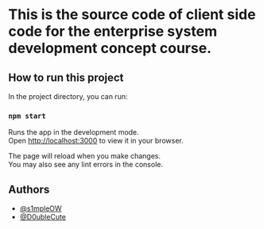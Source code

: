 # This is the source code of client side code for the enterprise system development concept course.

## How to run this project

In the project directory, you can run:

### `npm start`

Runs the app in the development mode.\
Open [http://localhost:3000](http://localhost:3000) to view it in your browser.

The page will reload when you make changes.\
You may also see any lint errors in the console.

## Authors

- [@s1mpleOW](https://github.com/S1mpleOW)
- [@D0ubleCute](https://github.com/D0ubleCute)
